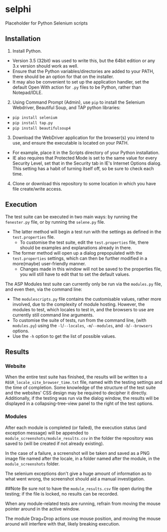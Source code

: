# selphi
Placeholder for Python Selenium scripts

## Installation
1. Install Python.
  * Version 3.5 (32bit) was used to write this, but the 64bit edition or any 3.x version should work as well.
  * Ensure that the Python variables/directories are added to your PATH, there should be an option for that on the installer.
  * It may also be convenient to set up the application handler, set the default Open With action for `.py` files to be Python, rather than Notepad/IDLE.
2. Using Command Prompt (Admin), use `pip` to install the Selenium Webdriver, Beautiful Soup, and TAP python libraries:
  * `pip install selenium`
  * `pip install tap.py`
  * `pip install beautifulsoup4`
3. Download the WebDriver application for the browser(s) you intend to use, and ensure the executable is located on your PATH.
  * For example, place it in the Scripts directory of your Python installation.
  * IE also requires that Protected Mode is set to the same value for every Security Level, set that in the Security tab in IE's Internet Options dialog. This setting has a habit of turning itself off, so be sure to check each time.
4. Clone or download this repository to some location in which you have file create/write access.

## Execution
The test suite can be executed in two main ways: by running the `fenester.py` file, or by running the `selene.py` file.
* The latter method will begin a test run with the settings as defined in the `test.properties` file.
  * To customise the test suite, edit the `test.properties` file, there should be examples and explanations already in there.
* The former method will open up a dialog prepopulated with the `test.properties` settings, which can then be further modified in a more(maybe) user-friendly manner.
  * Changes made in this window will not be saved to the properties file, you will still have to edit that to set the default values.

The ASP Modules test suite can currently only be run via the `modules.py` file, and even then, via the command line:
* The `modulescripts.py` file contains the customisable values, rather more involved, due to the complexity of module hosting. However, the modules to test, which locales to test in, and the browsers to use are currently still command line arguments.
* To customise the suite of tests, run from the command line, (with `modules.py`) using the `-l`/`--locales`, `-m`/`--modules`, and `-b`/`--browsers` options.
* Use the `-h` option to get the list of possible values.

## Results
### Website
When the entire test suite has finished, the results will be written to a `REGR_locale_site_browser_time.txt` file, named with the testing settings and the time of completion. Some knowledge of the structure of the test suite and the websites' CSS design may be required to decipher it directly.
Additionally, if the testing was run via the dialog window, the results will be displayed in a collapsing-tree-view panel to the right of the test options.

### Modules
After each module is completed (or failed), the execution status (and exception message) will be appended to `module_screenshots/module_results.csv` in the folder the repository was saved to (will be created if not already existing).

In the case of a failure, a screenshot will be taken and saved as a PNG image file named after the locale, in a folder named after the module, in the `module_screenshots` folder.

The selenium exceptions don't give a huge amount of information as to what went wrong, the screenshot should aid a manual investigation.

##Note
Be sure not to have the `module_results.csv` file open during the testing; if the file is locked, no results can be recorded.

When any module-related tests are running, refrain from moving the mouse pointer around in the active window.

The module Drag+Drop actions use mouse position, and moving the mouse around will interfere with that, likely breaking execution.
